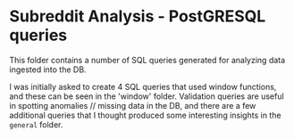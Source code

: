 # Subreddit Analysis - PostGRESQL queries

This folder contains a number of SQL queries generated for analyzing data ingested into the DB.

I was initially asked to create 4 SQL queries that used window functions, and these can be seen in the 'window' folder. Validation queries are useful in spotting anomalies // missing data in the DB, and there are a few additional queries that I thought produced some interesting insights in the `general` folder.